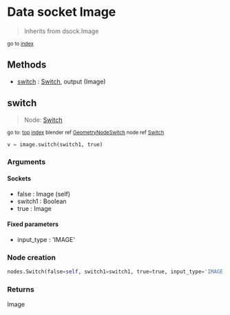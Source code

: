 
# Data socket Image

> Inherits from dsock.Image
  
<sub>go to [index](/docs/index.md)</sub>



## Methods

- [switch](#switch) : [Switch](section:nodes/Switch), output (Image)

## switch

> Node: [Switch](section:nodes/Switch)
  
<sub>go to: [top](#data-socket-image) [index](/docs/index.md)
blender ref [GeometryNodeSwitch](https://docs.blender.org/api/current/bpy.types.GeometryNodeSwitch.html)
node ref [Switch](https://docs.blender.org/manual/en/latest/modeling/geometry_nodes/material/switch.html) </sub>

```python
v = image.switch(switch1, true)
```

### Arguments


#### Sockets

- false : Image (self)
- switch1 : Boolean
- true : Image

#### Fixed parameters

- input_type : 'IMAGE'

### Node creation

```python
nodes.Switch(false=self, switch1=switch1, true=true, input_type='IMAGE')
```

### Returns

Image

